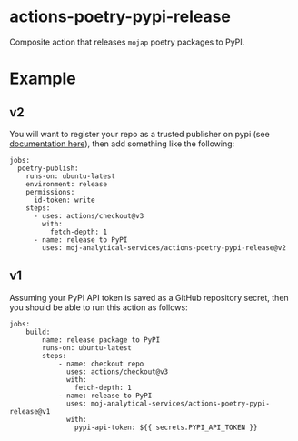 # actions-poetry-pypi-release
Composite action that releases `mojap` poetry packages to PyPI.

# Example

## v2

You will want to register your repo as a trusted publisher on pypi (see [documentation here](https://docs.pypi.org/trusted-publishers/)), then add something like the following:

```
jobs:
  poetry-publish:
    runs-on: ubuntu-latest
    environment: release
    permissions:
      id-token: write
    steps:
      - uses: actions/checkout@v3
        with:
          fetch-depth: 1
      - name: release to PyPI
        uses: moj-analytical-services/actions-poetry-pypi-release@v2

```

## v1

Assuming your PyPI API token is saved as a GitHub repository secret, then you should be able to run this action as follows:
```
jobs:
    build:
        name: release package to PyPI
        runs-on: ubuntu-latest
        steps:
            - name: checkout repo
              uses: actions/checkout@v3
              with:
                fetch-depth: 1
            - name: release to PyPI
              uses: moj-analytical-services/actions-poetry-pypi-release@v1
              with:
                pypi-api-token: ${{ secrets.PYPI_API_TOKEN }}
```

